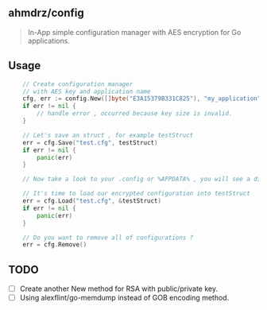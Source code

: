 ## ahmdrz/config
> In-App simple configuration manager with AES encryption for Go applications.

## Usage

```go
    // Create configuration manager
    // with AES key and application name
    cfg, err := config.New([]byte("E3A15379B331C825"), "my_application")
	if err != nil {
		// handle error , occurred because key size is invalid.
	}

    // Let's save an struct , for example testStruct
    err = cfg.Save("test.cfg", testStruct)
	if err != nil {
		panic(err)
	}

    // Now take a look to your .config or %APPDATA% , you will see a directory with your application name.

    // It's time to load our encrypted configuration into testStruct
    err = cfg.Load("test.cfg", &testStruct)
	if err != nil {
		panic(err)
	}

    // Do you want to remove all of configurations ?
    err = cfg.Remove()
```

## TODO

- [ ] Create another New method for RSA with public/private key.
- [ ] Using alexflint/go-memdump instead of GOB encoding method.
